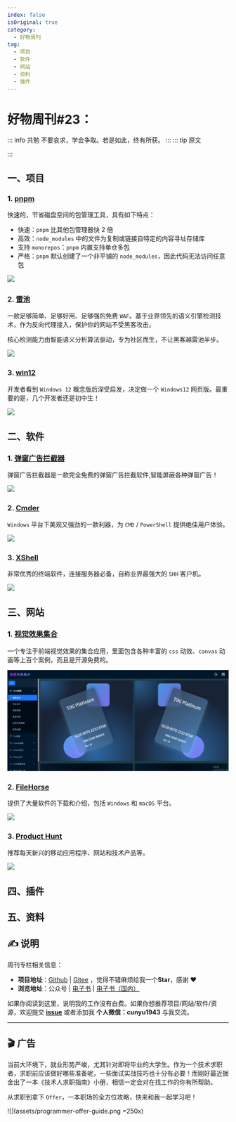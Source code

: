 ```yaml
---
index: false
isOriginal: true
category:
  - 好物周刊
tag:
  - 项目
  - 软件
  - 网站
  - 资料
  - 插件
---
```


# 好物周刊#23：

::: info 共勉
不要哀求，学会争取。若是如此，终有所获。
:::
::: tip 原文

:::

## 一、项目

### 1. [pnpm](https://github.com/pnpm/pnpm)

快速的，节省磁盘空间的包管理工具，具有如下特点：

- 快速：`pnpm` 比其他包管理器快 2 倍
- 高效：`node_modules` 中的文件为复制或链接自特定的内容寻址存储库
- 支持 `monorepos`：`pnpm` 内置支持单仓多包
- 严格：`pnpm` 默认创建了一个非平铺的 `node_modules`，因此代码无法访问任意包

![](https://cdn.staticaly.com/gh/cunyu1943/JavaPark@main/src/weekly/2023/assets/1693989839748.webp)

### 2. [雷池](https://github.com/chaitin/SafeLine)

一款足够简单、足够好用、足够强的免费 `WAF`。基于业界领先的语义引擎检测技术，作为反向代理接入，保护你的网站不受黑客攻击。

核心检测能力由智能语义分析算法驱动，专为社区而生，不让黑客越雷池半步。

![](https://cdn.staticaly.com/gh/cunyu1943/JavaPark@main/src/weekly/2023/assets/1694007548056.webp)

### 3. [win12](https://github.com/tjy-gitnub/win12)

开发者看到 `Windows 12` 概念版后深受启发，决定做一个 `Windows12` 网页版。最重要的是，几个开发者还是初中生！

![](https://cdn.staticaly.com/gh/cunyu1943/JavaPark@main/src/weekly/2023/assets/1694152475926.webp)

## 二、软件

### 1. [弹窗广告拦截器](http://adkiller.360drm.com/index.html)

弹窗广告拦截器是一款完全免费的弹窗广告拦截软件,智能屏蔽各种弹窗广告！

![](https://cdn.staticaly.com/gh/cunyu1943/JavaPark@main/src/weekly/2023/assets/1694129504604.webp)

### 2. [Cmder](https://cmder.app/)

`Windows` 平台下美观又强劲的一款利器，为 `CMD` / `PowerShell` 提供绝佳用户体验。

![](https://cdn.staticaly.com/gh/cunyu1943/JavaPark@main/src/weekly/2023/assets/1694129558790.webp)

### 3. [XShell](https://www.xshell.com/zh/xshell/)

非常优秀的终端软件，连接服务器必备，自称业界最强大的 `SHH` 客户机。

![](https://cdn.staticaly.com/gh/cunyu1943/JavaPark@main/src/weekly/2023/assets/1694129639443.webp)

## 三、网站

### 1. [视觉效果集合](http://hepengwei.cn/#/html/visualDesign)

一个专注于前端视觉效果的集合应用，里面包含各种丰富的 `css` 动效、`canvas` 动画等上百个案例，而且是开源免费的。

![](assets/1691368138312-20230825231206012.webp)

### 2. [FileHorse](https://www.filehorse.com/)

提供了大量软件的下载和介绍，包括 `Windows` 和 `macOS` 平台。

![](https://cdn.staticaly.com/gh/cunyu1943/JavaPark@main/src/weekly/2023/assets/1693806555043.webp)

### 3. [Product Hunt](https://www.producthunt.com/)

推荐每天新兴的移动应用程序、网站和技术产品等。

![](https://cdn.staticaly.com/gh/cunyu1943/JavaPark@main/src/weekly/2023/assets/1693872900975.webp)

## 四、插件

## 五、资料

## ✍️ 说明

周刊专栏相关信息：

- **项目地址**：[Github](https://github.com/cunyu1943/JavaPark/) | [Gitee](https://gitee.com/cunyu1943/JavaPark/) ，觉得不错麻烦给我一个**Star**，感谢 ❤️
- **浏览地址**：公众号 | [电子书](https://cunyu1943.github.io/) | [电子书（国内）](https://cunyu1943.gitee.io/)

如果你阅读到这里，说明我的工作没有白费。如果你想推荐项目/网站/软件/资源，欢迎提交 **[issue](https://github.com/cunyu1943/JavaPark/issues)** 或者添加我 **个人微信：cunyu1943** 与我交流。

---

## 🎬️ 广告
当前大环境下，就业形势严峻，尤其针对即将毕业的大学生。作为一个技术求职者，求职前应该做好哪些准备呢，一些面试实战技巧也十分有必要！而刚好最近掘金出了一本《技术人求职指南》小册，相信一定会对在找工作的你有所帮助。

从求职到拿下 `Offer`，一本职场的全方位攻略，快来和我一起学习吧！

![](assets/programmer-offer-guide.png =250x)

<Share colorful />
